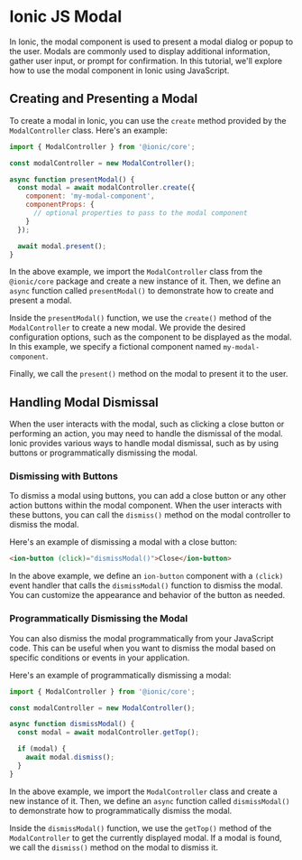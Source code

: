 # Ionic JS Modal

In Ionic, the modal component is used to present a modal dialog or popup to the user. Modals are commonly used to display additional information, gather user input, or prompt for confirmation. In this tutorial, we'll explore how to use the modal component in Ionic using JavaScript.

## Creating and Presenting a Modal

To create a modal in Ionic, you can use the `create` method provided by the `ModalController` class. Here's an example:

```javascript
import { ModalController } from '@ionic/core';

const modalController = new ModalController();

async function presentModal() {
  const modal = await modalController.create({
    component: 'my-modal-component',
    componentProps: {
      // optional properties to pass to the modal component
    }
  });

  await modal.present();
}
```

In the above example, we import the `ModalController` class from the `@ionic/core` package and create a new instance of it. Then, we define an `async` function called `presentModal()` to demonstrate how to create and present a modal.

Inside the `presentModal()` function, we use the `create()` method of the `ModalController` to create a new modal. We provide the desired configuration options, such as the component to be displayed as the modal. In this example, we specify a fictional component named `my-modal-component`.

Finally, we call the `present()` method on the modal to present it to the user.

## Handling Modal Dismissal

When the user interacts with the modal, such as clicking a close button or performing an action, you may need to handle the dismissal of the modal. Ionic provides various ways to handle modal dismissal, such as by using buttons or programmatically dismissing the modal.

### Dismissing with Buttons

To dismiss a modal using buttons, you can add a close button or any other action buttons within the modal component. When the user interacts with these buttons, you can call the `dismiss()` method on the modal controller to dismiss the modal.

Here's an example of dismissing a modal with a close button:

```html
<ion-button (click)="dismissModal()">Close</ion-button>
```

In the above example, we define an `ion-button` component with a `(click)` event handler that calls the `dismissModal()` function to dismiss the modal. You can customize the appearance and behavior of the button as needed.

### Programmatically Dismissing the Modal

You can also dismiss the modal programmatically from your JavaScript code. This can be useful when you want to dismiss the modal based on specific conditions or events in your application.

Here's an example of programmatically dismissing a modal:

```javascript
import { ModalController } from '@ionic/core';

const modalController = new ModalController();

async function dismissModal() {
  const modal = await modalController.getTop();

  if (modal) {
    await modal.dismiss();
  }
}
```

In the above example, we import the `ModalController` class and create a new instance of it. Then, we define an `async` function called `dismissModal()` to demonstrate how to programmatically dismiss the modal.

Inside the `dismissModal()` function, we use the `getTop()` method of the `ModalController` to get the currently displayed modal. If a modal is found, we call the `dismiss()` method on the modal to dismiss it.

